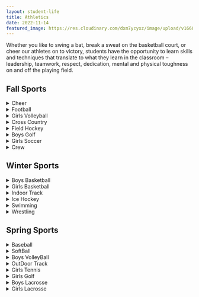 ```yaml
---
layout: student-life
title: Athletics 
date: 2022-11-14
featured_image: https://res.cloudinary.com/dxm7ycyxz/image/upload/v1668016931/2022/04/riley-mccullough-iezcEpGuYdE-unsplash-1-768x512_pxswv8.jpg
---
```

<style> 
    display: flex;
    justify-content:center;

</style>


Whether you like to swing a bat, break a sweat on the basketball court, or cheer our athletes on to victory, students have the opportunity to learn skills and techniques that translate to what they learn in the classroom – leadership, teamwork, respect, dedication, mental and physical toughness on and off the playing field.

## Fall Sports

<details>
<summary> Cheer</summary>
<p>Coach Abby Biernacki  <a href = "mailto: abbybiernacki@gmail.com">abbybiernacki@gmail.com</a> </p>
</details>


<details>
<summary> Football</summary>
<p>Coach Derek Robbins  <a href = "mailto: derekrobbins31@gmail.com">derekrobbins31@gmail.com</a></p>
</details>

<details>
<summary> Girls Volleyball   </summary>
<p>Coach Hallet  <a href   = "mailto:  halletp@worcesterschools.net "> halletp@worcesterschools.net</a> </p>
</details>





<details>
<summary>Cross Country </summary>
<p>Coach John Nicol <a href   = "mailto:  nicolj@worcesterschools.net "> nicolj@worcesterschools.net   </a>         Coach Gerald Snay <a href   = "mailto: snayg@worcesterschools.net  "> snayg@worcesterschools.net    </a></p>
</details>

<details>
<summary> Field Hockey</summary>
<p>Coach lindsay Ryan     <a href   = "mailto: ryan.lindsayn@gmail.com   ">  ryan.lindsayn@gmail.com </a>    </p>
</details>

<details>
<summary> Boys Golf</summary>
<p>Coach Tom Quinn <a href   = "mailto: quinnt@worcesterschools.net "> quinnt@worcesterschools.net  </a>  </p>
</details>

<details>
<summary> Girls Soccer</summary>
<p>Coach Granum   <a href   = "mailto: bgranum@msn.com   "> bgranum@msn.com </a>  Coach Binienda <a href   = " biniendama@worcesterschools.net  "> biniendama@worcesterschools.net   </a> </p>
</details>  





<details>
<summary> Crew</summary>
<p>Coach Kolaco   <a href   = "mailto: rkolaco@gmail.com "> rkolaco@gmail.com   </a> </p>
</details>  

## Winter Sports

<details>
<summary> Boys Basketball</summary>
<p>Coach Sean Lynch   <a href   = "mailto: lynchse@worcesterschools.net "> lynchse@worcesterschools.net   </a> </p>
</details>  


<details>
<summary> Girls Basketball</summary>
<p>Coach Leveille  <a href   = "mailto: sleveillee@ymail.com  "> sleveillee@ymail.com    </a> </p>
</details>  



<details>
<summary>Indoor Track</summary>
<p>Coach John Nicol  <a href   = " mailto: nicolj@worcesterschools.net "> nicolj@worcesterschools.net    </a>  Coach Gerlad Snay    <a href   = "mailto: snayg@worcesterschools.net   "> snayg@worcesterschools.net </a> </p>
</details>  




<details>
<summary> Ice Hockey</summary>
<p>Coach Vaughan   <a href   = " mailto: vaughanm@lpsma.net "> vaughanm@lpsma.net   </a> </p>
</details>  



<details>
<summary> Swimming</summary>
<p>Coach Bruno  <a href   = " mailto: tarickbruno123@gmail.com  ">  tarickbruno123@gmail.com    </a> </p>
</details>  



<details>
<summary> Wrestling</summary>
<p>Coach Markgren   <a href   = "mailto: markgrenl@worcesterschools.net"> markgrenl@worcesterschools.net   </a> </p>
</details>  


## Spring Sports



<details>
<summary> Baseball</summary>
<p>Coach Vincent Pennell   <a href   = "mailto: pennellvc@worcesterschools.net "> pennellvc@worcesterschools.net   </a> </p>
</details>  

<details>
<summary> SoftBall </summary>
<p>Coach  Pat Phenix     <a href   = "mailto: phenixp@worcesterschools.net "> phenixp@worcesterschools.net    </a> </p>
</details>  


<details>
<summary> Boys VolleyBall</summary>
<p>Coach Dancy   <a href   = " mailto: dancye@worcesterschools.net ">  dancye@worcesterschools.net  </a> </p>
</details>  



<details>
<summary> OutDoor Track</summary>
<p>Coach Coach John Nicol    <a href   = "mailto: nicolj@worcesterschools.net    "> nicolj@worcesterschools.net      </a>     Coach Gerald Snay  <a href   = "snayg@worcesterschools.net "> snayg@worcesterschools.net       </a> </p>
</details>  



<details>
<summary> Girls Tennis</summary>
<p>Coach Anthony Camoreyt  <a href   = "mailto: camoreyta@worcesterschools.net  ">camoreyta@worcesterschools.net   </a> </p>
</details>  

<details>
<summary> Girls Golf</summary>
<p>Coach Meghan McDonald   <a href   = "mailto: mcdonaldm@worcesterschools.net "> mcdonaldm@worcesterschools.net    </a> </p>
</details>  


<details>
<summary> Boys Lacrosse</summary>
<p>Coach Matthew Genkos  <a href   = "mailto: matthewgenkos@gmail.com "> matthewgenkos@gmail.com    </a> </p>
</details>  



<details>
<summary> Girls Lacrosse</summary>
<p>Coach Moulin   <a href   = "mailto: moulinn@worcesterschools.net "> moulinn@worcesterschools.net  </a> </p>
</details> 